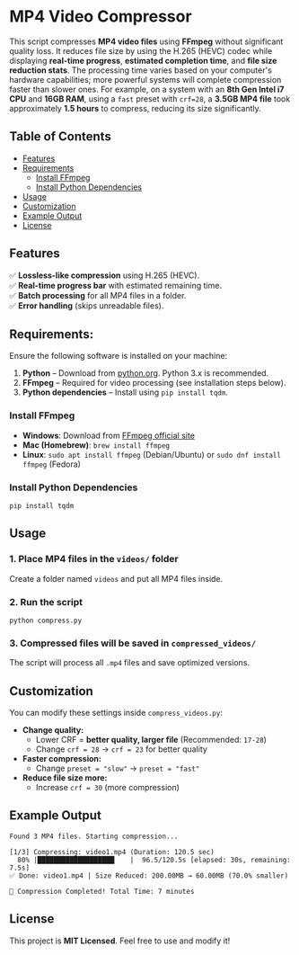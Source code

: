 # MP4 Video Compressor

This script compresses **MP4 video files** using **FFmpeg** without significant quality loss. It reduces file size by using the H.265 (HEVC) codec while displaying **real-time progress**, **estimated completion time**, and **file size reduction stats**. The processing time varies based on your computer's hardware capabilities; more powerful systems will complete compression faster than slower ones. For example, on a system with an **8th Gen Intel i7 CPU** and **16GB RAM**, using a `fast` preset with `crf=28`, a **3.5GB MP4 file** took approximately **1.5 hours** to compress, reducing its size significantly.

## Table of Contents

- [Features](#features)
- [Requirements](#requirements)
  - [Install FFmpeg](#install-ffmpeg)
  - [Install Python Dependencies](#install-python-dependencies)
- [Usage](#usage)
- [Customization](#customization)
- [Example Output](#example-output)
- [License](#license)

## Features

✅ **Lossless-like compression** using H.265 (HEVC).\
✅ **Real-time progress bar** with estimated remaining time.\
✅ **Batch processing** for all MP4 files in a folder.\
✅ **Error handling** (skips unreadable files).

## Requirements:

Ensure the following software is installed on your machine:

1. **Python** – Download from [python.org](https://www.python.org/downloads/). Python 3.x is recommended.
2. **FFmpeg** – Required for video processing (see installation steps below).
3. **Python dependencies** – Install using `pip install tqdm`.

### Install FFmpeg

- **Windows**: Download from [FFmpeg official site](https://ffmpeg.org/download.html)
- **Mac (Homebrew)**: `brew install ffmpeg`
- **Linux**: `sudo apt install ffmpeg` (Debian/Ubuntu) or `sudo dnf install ffmpeg` (Fedora)

### Install Python Dependencies

```
pip install tqdm
```

## Usage

### 1. Place MP4 files in the `videos/` folder

Create a folder named `videos` and put all MP4 files inside.

### 2. Run the script

```
python compress.py
```

### 3. Compressed files will be saved in `compressed_videos/`

The script will process all `.mp4` files and save optimized versions.

## Customization

You can modify these settings inside `compress_videos.py`:

- **Change quality:**
  - Lower CRF = **better quality, larger file** (Recommended: `17-28`)
  - Change `crf = 28` → `crf = 23` for better quality
- **Faster compression:**
  - Change `preset = "slow"` → `preset = "fast"`
- **Reduce file size more:**
  - Increase `crf = 30` (more compression)

## Example Output

```
Found 3 MP4 files. Starting compression...

[1/3] Compressing: video1.mp4 (Duration: 120.5 sec)
  80% |███████████████████▏   |  96.5/120.5s [elapsed: 30s, remaining: 7.5s]
✅ Done: video1.mp4 | Size Reduced: 200.00MB → 60.00MB (70.0% smaller)

🎉 Compression Completed! Total Time: 7 minutes
```

## License

This project is **MIT Licensed**. Feel free to use and modify it!
